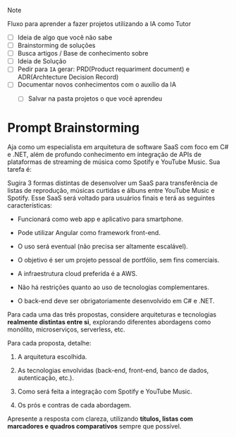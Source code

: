 > [!NOTE]
> Fluxo para aprender a fazer projetos utilizando a IA como Tutor


- [ ] Ideia de algo que você não sabe
- [ ] Brainstorming de soluções
- [ ] Busca artigos / Base de conhecimento sobre 
- [ ] Ideia de Solução
- [ ] Pedir para `IA` gerar: PRD(Product requariment document) e ADR(Archtecture Decision Record)
- [ ] Documentar novos conhecimentos com o auxílio da IA
	- [ ] Salvar na pasta projetos o que você aprendeu


# Prompt Brainstorming
Aja como um especialista em arquitetura de software SaaS com foco em C# e .NET, além de profundo conhecimento em integração de APIs de plataformas de streaming de música como Spotify e YouTube Music. Sua tarefa é:

Sugira 3 formas distintas de desenvolver um SaaS para transferência de listas de reprodução, músicas curtidas e álbuns entre YouTube Music e Spotify. Esse SaaS será voltado para usuários finais e terá as seguintes características:

- Funcionará como web app e aplicativo para smartphone.
    
- Pode utilizar Angular como framework front-end.
    
- O uso será eventual (não precisa ser altamente escalável).
    
- O objetivo é ser um projeto pessoal de portfólio, sem fins comerciais.
    
- A infraestrutura cloud preferida é a AWS.
    
- Não há restrições quanto ao uso de tecnologias complementares.
    
- O back-end deve ser obrigatoriamente desenvolvido em C# e .NET.
    

Para cada uma das três propostas, considere arquiteturas e tecnologias **realmente distintas entre si**, explorando diferentes abordagens como monólito, microserviços, serverless, etc.

Para cada proposta, detalhe:

1. A arquitetura escolhida.
    
2. As tecnologias envolvidas (back-end, front-end, banco de dados, autenticação, etc.).
    
3. Como será feita a integração com Spotify e YouTube Music.
    
4. Os prós e contras de cada abordagem.
    

Apresente a resposta com clareza, utilizando **títulos, listas com marcadores e quadros comparativos** sempre que possível.